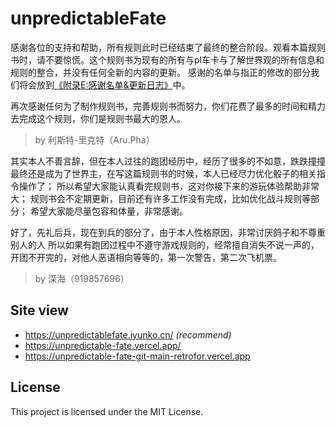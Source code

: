 # unpredictableFate

感谢各位的支持和帮助，所有规则此时已经结束了最终的整合阶段。观看本篇规则书时，请不要惊慌。这个规则书为现有的所有与pl车卡与了解世界观的所有信息和规则的整合，并没有任何全新的内容的更新。
感谢的名单与指正的修改的部分我们将会放到[《附录E:感谢名单&更新日志》](./pages/docs/appendix/e)中。

再次感谢任何为了制作规则书，完善规则书而努力，你们花费了最多的时间和精力去完成这个规则，你们是规则书最大的恩人。

> by 利斯特-里克特（Aru.Pha）


其实本人不善言辞，但在本人过往的跑团经历中，经历了很多的不如意，跌跌撞撞最终还是成为了世界主，在写这篇规则书的时候，本人已经尽力优化骰子的相关指令操作了；
所以希望大家能认真看完规则书，这对你接下来的游玩体验帮助非常大；
规则书会不定期更新，目前还有许多工作没有完成，比如优化战斗规则等部分；
希望大家能尽量包容和体量，非常感谢。

好了，先礼后兵，现在到兵的部分了，由于本人性格原因，非常讨厌鸽子和不尊重别人的人
所以如果有跑团过程中不遵守游戏规则的，经常擅自消失不说一声的，开团不开完的，对他人恶语相向等等的，第一次警告，第二次飞机票。

> by 深海（919857696）

## Site view

- <https://unpredictablefate.jyunko.cn/> _(recommend)_
- <https://unpredictable-fate.vercel.app/>
- <https://unpredictable-fate-git-main-retrofor.vercel.app>

## License

This project is licensed under the MIT License.
